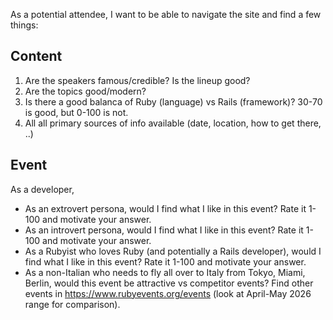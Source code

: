 As a potential attendee, I want to be able to navigate the site and find a few things:

## Content

1. Are the speakers famous/credible? Is the lineup good?
2. Are the topics good/modern?
3. Is there a good balanca of Ruby (language) vs Rails (framework)? 30-70 is good, but 0-100 is not.
4. All all primary sources of info available (date, location, how to get there, ..)

## Event

As a developer,

* As an extrovert persona, would I find what I like in this event? Rate it 1-100 and motivate your answer.
* As an introvert persona, would I find what I like in this event? Rate it 1-100 and motivate your answer.
* As a Rubyist who loves Ruby (and potentially a Rails developer), would I find what I like in this event? Rate it 1-100 and motivate your answer.
* As a non-Italian who needs to fly all over to Italy from Tokyo, Miami, Berlin, would this event be attractive vs competitor events?
  Find other events in https://www.rubyevents.org/events (look at April-May 2026 range for comparison).

